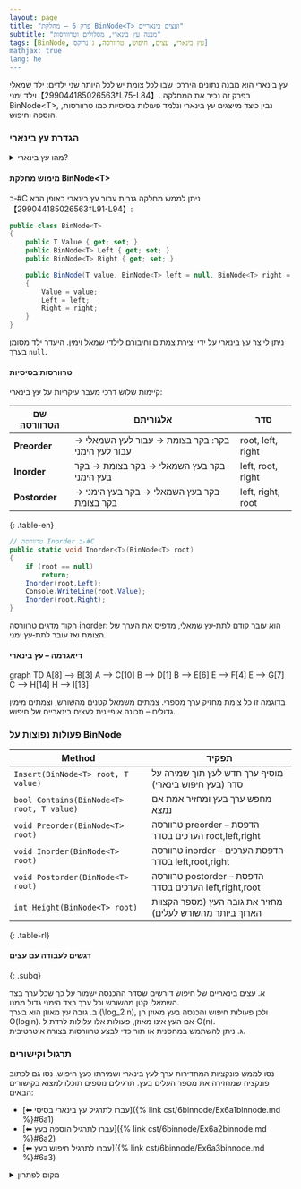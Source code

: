 ```yaml
---
layout: page 
title: "פרק 6 – מחלקת BinNode<T> ועצים בינאריים"
subtitle: "מבנה עץ בינארי, מסלולים וטרוורסות"
tags: [BinNode, עץ בינארי, עצים, חיפוש, טרוורסה, ג'נריקס]
mathjax: true
lang: he
---
```


<div class="box-note">
עץ בינארי הוא מבנה נתונים היררכי שבו לכל צומת יש לכל היותר שני ילדים: ילד שמאלי וילד ימני【299044185026563†L75-L84】. בפרק זה נכיר את המחלקה BinNode&lt;T&gt;, נבין כיצד מייצגים עץ בינארי ונלמד פעולות בסיסיות כמו טרוורסות, הוספה וחיפוש.
</div>

<!-- Source: Boston University – Binary Tree notes -->

### הגדרת עץ בינארי

<details markdown="1">
<summary>מהו עץ בינארי?</summary>

עץ בינארי הוא מבנה נתונים שבו כל צומת מחזיק ערך ושני מצביעים: **Left** ו‑**Right**. אם לצומת אין ילד שמאלי או ימני אז המצביע המתאים הוא `null`【299044185026563†L75-L84】. בראש העץ נמצא צומת השורש (root), וכל צומת יכול להוות שורש של תת‑עץ.

</details>

#### מימוש מחלקת BinNode&lt;T&gt;

ב‑#C ניתן לממש מחלקה גנרית עבור עץ בינארי באופן הבא【299044185026563†L91-L94】:

```csharp
public class BinNode<T>
{
    public T Value { get; set; }
    public BinNode<T> Left { get; set; }
    public BinNode<T> Right { get; set; }

    public BinNode(T value, BinNode<T> left = null, BinNode<T> right = null)
    {
        Value = value;
        Left = left;
        Right = right;
    }
}
```

ניתן לייצר עץ בינארי על ידי יצירת צמתים וחיבורם לילדי שמאל וימין. היעדר ילד מסומן בערך `null`.

#### טרוורסות בסיסיות

קיימות שלוש דרכי מעבר עיקריות על עץ בינארי:

| שם הטרוורסה | אלגוריתם | סדר |
| --- | --- | --- |
| **Preorder** | בקר: בקר בצומת → עבור לעץ השמאלי → עבור לעץ הימני | root, left, right |
| **Inorder** | בקר בעץ השמאלי → בקר בצומת → בקר בעץ הימני | left, root, right |
| **Postorder** | בקר בעץ השמאלי → בקר בעץ הימני → בקר בצומת | left, right, root |
{: .table-en}

```csharp
// טרוורסה Inorder ב‑#C
public static void Inorder<T>(BinNode<T> root)
{
    if (root == null)
        return;
    Inorder(root.Left);
    Console.WriteLine(root.Value);
    Inorder(root.Right);
}
```

הקוד מדגים טרוורסה inorder: הוא עובר קודם לתת‑עץ שמאלי, מדפיס את הערך של הצומת ואז עובר לתת‑עץ ימני.

#### דיאגרמה – עץ בינארי

<div class="mermaid">
graph TD
    A[8] --> B[3]
    A --> C[10]
    B --> D[1]
    B --> E[6]
    E --> F[4]
    E --> G[7]
    C --> H[14]
    H --> I[13]
</div>

בדוגמה זו כל צומת מחזיק ערך מספרי. צמתים משמאל קטנים מהשורש, וצמתים מימין גדולים – תכונה אופיינית לעצים בינאריים של חיפוש.

### פעולות נפוצות על BinNode

| Method | תפקיד |
| --- | --- |
| `Insert(BinNode<T> root, T value)` | מוסיף ערך חדש לעץ תוך שמירה על סדר (בעץ חיפוש בינארי) |
| `bool Contains(BinNode<T> root, T value)` | מחפש ערך בעץ ומחזיר אמת אם נמצא |
| `void Preorder(BinNode<T> root)` | טרוורסה preorder – הדפסת הערכים בסדר root,left,right |
| `void Inorder(BinNode<T> root)` | טרוורסה inorder – הדפסת הערכים בסדר left,root,right |
| `void Postorder(BinNode<T> root)` | טרוורסה postorder – הדפסת הערכים בסדר left,right,root |
| `int Height(BinNode<T> root)` | מחזיר את גובה העץ (מספר הקצוות הארוך ביותר מהשורש לעלים) |
{: .table-rl}

#### דגשים לעבודה עם עצים
{: .subq}

א. עצים בינאריים של חיפוש דורשים שסדר ההכנסה ישמור על כך שכל ערך בצד השמאלי קטן מהשורש וכל ערך בצד הימני גדול ממנו.  
ב. גובה עץ מאוזן הוא בערך \(\log_2 n\), ולכן פעולות חיפוש והכנסה בעץ מאוזן הן O(log n). אם העץ אינו מאוזן, פעולות אלו עלולות לרדת ל‑O(n).  
ג. ניתן להשתמש במחסנית או תור כדי לבצע טרוורסות בצורה איטרטיבית.  

### תרגול וקישורים

נסו לממש פונקציות המחדירות ערך לעץ בינארי ושמירתו כעץ חיפוש. נסו גם לכתוב פונקציה שמחזירה את מספר העלים בעץ. תרגילים נוספים תוכלו למצוא בקישורים הבאים:

* [⬅ עברו לתרגיל עץ בינארי בסיסי]({% link cst/6binnode/Ex6a1binnode.md %}#6a1)
* [⬅ עברו לתרגיל הוספה בעץ]({% link cst/6binnode/Ex6a2binnode.md %}#6a2)
* [⬅ עברו לתרגיל חיפוש בעץ]({% link cst/6binnode/Ex6a3binnode.md %}#6a3)

<details markdown="1">
<summary>מקום לפתרון</summary>

כתבו פונקציה שמחזירה את סכום הערכים בכל הצמתים בעץ בינארי. השתמשו ברקורסיה לביקור בכל צומת.

</details>
